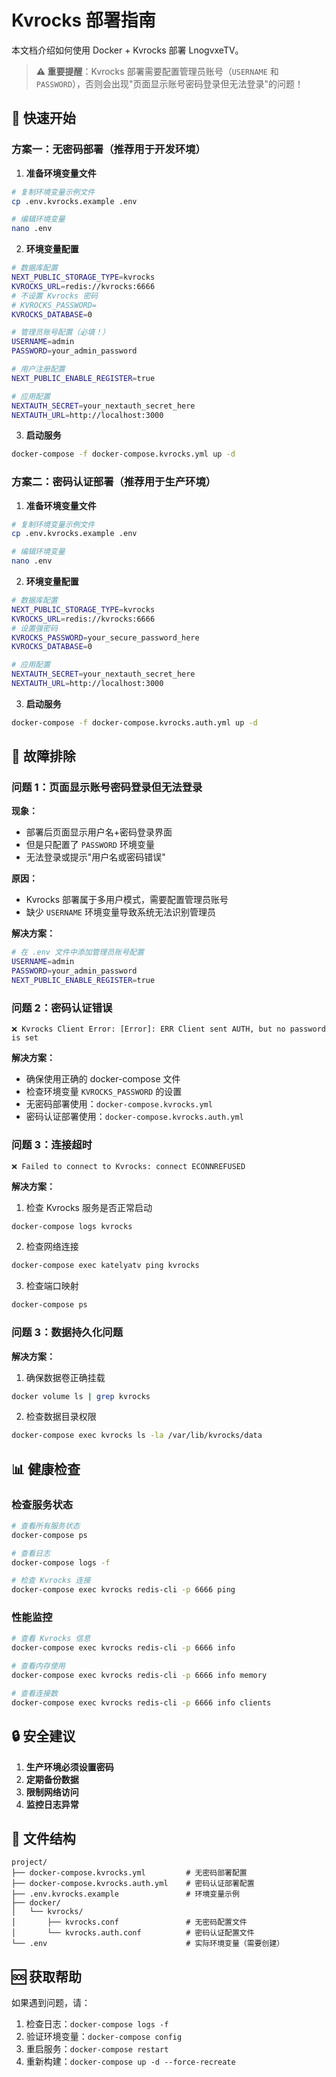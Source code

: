 # Kvrocks 部署指南

本文档介绍如何使用 Docker + Kvrocks 部署 LnogvxeTV。

> **⚠️ 重要提醒**：Kvrocks 部署需要配置管理员账号（`USERNAME` 和 `PASSWORD`），否则会出现"页面显示账号密码登录但无法登录"的问题！

## 🚀 快速开始

### 方案一：无密码部署（推荐用于开发环境）

1. **准备环境变量文件**

```bash
# 复制环境变量示例文件
cp .env.kvrocks.example .env

# 编辑环境变量
nano .env
```

2. **环境变量配置**

```bash
# 数据库配置
NEXT_PUBLIC_STORAGE_TYPE=kvrocks
KVROCKS_URL=redis://kvrocks:6666
# 不设置 Kvrocks 密码
# KVROCKS_PASSWORD=
KVROCKS_DATABASE=0

# 管理员账号配置（必填！）
USERNAME=admin
PASSWORD=your_admin_password

# 用户注册配置
NEXT_PUBLIC_ENABLE_REGISTER=true

# 应用配置
NEXTAUTH_SECRET=your_nextauth_secret_here
NEXTAUTH_URL=http://localhost:3000
```

3. **启动服务**

```bash
docker-compose -f docker-compose.kvrocks.yml up -d
```

### 方案二：密码认证部署（推荐用于生产环境）

1. **准备环境变量文件**

```bash
# 复制环境变量示例文件
cp .env.kvrocks.example .env

# 编辑环境变量
nano .env
```

2. **环境变量配置**

```bash
# 数据库配置
NEXT_PUBLIC_STORAGE_TYPE=kvrocks
KVROCKS_URL=redis://kvrocks:6666
# 设置强密码
KVROCKS_PASSWORD=your_secure_password_here
KVROCKS_DATABASE=0

# 应用配置
NEXTAUTH_SECRET=your_nextauth_secret_here
NEXTAUTH_URL=http://localhost:3000
```

3. **启动服务**

```bash
docker-compose -f docker-compose.kvrocks.auth.yml up -d
```

## 🔧 故障排除

### 问题 1：页面显示账号密码登录但无法登录

**现象：**

- 部署后页面显示用户名+密码登录界面
- 但是只配置了 `PASSWORD` 环境变量
- 无法登录或提示"用户名或密码错误"

**原因：**

- Kvrocks 部署属于多用户模式，需要配置管理员账号
- 缺少 `USERNAME` 环境变量导致系统无法识别管理员

**解决方案：**

```bash
# 在 .env 文件中添加管理员账号配置
USERNAME=admin
PASSWORD=your_admin_password
NEXT_PUBLIC_ENABLE_REGISTER=true
```

### 问题 2：密码认证错误

```
❌ Kvrocks Client Error: [Error]: ERR Client sent AUTH, but no password is set
```

**解决方案：**

- 确保使用正确的 docker-compose 文件
- 检查环境变量 `KVROCKS_PASSWORD` 的设置
- 无密码部署使用：`docker-compose.kvrocks.yml`
- 密码认证部署使用：`docker-compose.kvrocks.auth.yml`

### 问题 3：连接超时

```
❌ Failed to connect to Kvrocks: connect ECONNREFUSED
```

**解决方案：**

1. 检查 Kvrocks 服务是否正常启动

```bash
docker-compose logs kvrocks
```

2. 检查网络连接

```bash
docker-compose exec katelyatv ping kvrocks
```

3. 检查端口映射

```bash
docker-compose ps
```

### 问题 3：数据持久化问题

**解决方案：**

1. 确保数据卷正确挂载

```bash
docker volume ls | grep kvrocks
```

2. 检查数据目录权限

```bash
docker-compose exec kvrocks ls -la /var/lib/kvrocks/data
```

## 📊 健康检查

### 检查服务状态

```bash
# 查看所有服务状态
docker-compose ps

# 查看日志
docker-compose logs -f

# 检查 Kvrocks 连接
docker-compose exec kvrocks redis-cli -p 6666 ping
```

### 性能监控

```bash
# 查看 Kvrocks 信息
docker-compose exec kvrocks redis-cli -p 6666 info

# 查看内存使用
docker-compose exec kvrocks redis-cli -p 6666 info memory

# 查看连接数
docker-compose exec kvrocks redis-cli -p 6666 info clients
```

## 🔒 安全建议

1. **生产环境必须设置密码**
2. **定期备份数据**
3. **限制网络访问**
4. **监控日志异常**

## 📁 文件结构

```
project/
├── docker-compose.kvrocks.yml         # 无密码部署配置
├── docker-compose.kvrocks.auth.yml    # 密码认证部署配置
├── .env.kvrocks.example               # 环境变量示例
├── docker/
│   └── kvrocks/
│       ├── kvrocks.conf               # 无密码配置文件
│       └── kvrocks.auth.conf          # 密码认证配置文件
└── .env                               # 实际环境变量（需要创建）
```

## 🆘 获取帮助

如果遇到问题，请：

1. 检查日志：`docker-compose logs -f`
2. 验证环境变量：`docker-compose config`
3. 重启服务：`docker-compose restart`
4. 重新构建：`docker-compose up -d --force-recreate`
